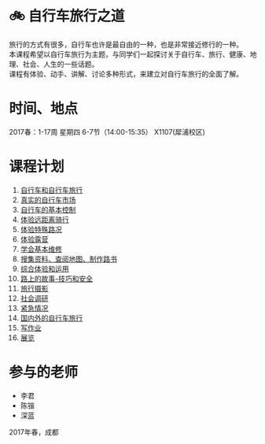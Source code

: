 # 🚲 自行车旅行之道

旅行的方式有很多，自行车也许是最自由的一种，也是非常接近修行的一种。  
本课程希望以自行车旅行为主题，与同学们一起探讨关于自行车、旅行、健康、地理、社会、人生的一些话题。  
课程有体验、动手、讲解、讨论多种形式，来建立对自行车旅行的全面了解。  
# 时间、地点
2017春：1-17周 星期四 6-7节（14:00-15:35） X1107(犀浦校区)
# 课程计划
1. [自行车和自行车旅行](1-introduce)
2. [真实的自行车市场](2-market)
3. [自行车的基本控制](3-riding)
4. [体验远距离骑行](4-a-long-trip)
5. [体验特殊路况](5-special-road)
6. [体验露营](6-camp)
7. [学会基本维修](7-repair)
8. [搜集资料、查阅地图、制作路书](8-roadbook)
9. [综合体验和运用](9-real-riding)
10. [路上的故事-技巧和安全](10-talk)
11. [旅行摄影](11-photo)
12. [社会调研](12-surevy)
13. [紧急情况](13-security)
14. [国内外的自行车旅行](14-bike-travel-plant)
15. [写作业](15-report)
16. [展览](16-exhibit)

# 参与的老师

- 李君
- 陈锴
- 深蓝

2017年春，成都
